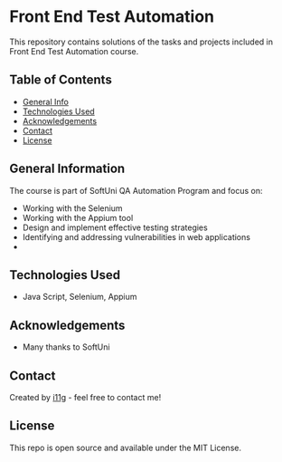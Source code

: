 # Front End Test Automation
This repository contains solutions of the tasks and projects included in Front End Test Automation course. 


## Table of Contents
* [General Info](#general-information)
* [Technologies Used](#technologies-used)
* [Acknowledgements](#acknowledgements)
* [Contact](#contact)
* [License](#license) 

## General Information
The course is part of SoftUni QA Automation Program and focus on:
- Working with the Selenium 
- Working with the Appium tool
- Design and implement effective testing strategies
- Identifying and addressing vulnerabilities in web applications
- 
## Technologies Used
- Java Script, Selenium, Appium

## Acknowledgements

- Many thanks to SoftUni

## Contact
Created by [i11g](https:/i11g.githug.io) - feel free to contact me!

## License 
This repo is open source and available under the MIT License. 
